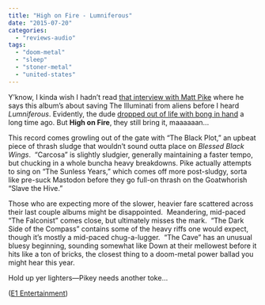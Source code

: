 ```yaml
---
title: "High on Fire - Lumniferous"
date: "2015-07-20"
categories: 
  - "reviews-audio"
tags: 
  - "doom-metal"
  - "sleep"
  - "stoner-metal"
  - "united-states"
---
```


Y’know, I kinda wish I hadn’t read [that interview with Matt Pike](http://www.theprp.com/2015/06/15/news/high-on-fires-matt-pike-im-not-a-conspiracy-theorist-im-a-conspiracy-factist/) where he says this album’s about saving The Illuminati from aliens before I heard _Lumniferous_. Evidently, the dude [dropped out of life with bong in hand](https://scontent-ord1-1.xx.fbcdn.net/hphotos-xtf1/v/t1.0-9/10646749_1445837829068167_2888793671946635024_n.jpg?oh=32fde8caffc42faed804d2804907a16b&oe=562C501D) a long time ago. But **High on Fire**, they still bring it, maaaaaan...

This record comes growling out of the gate with “The Black Plot,” an upbeat piece of thrash sludge that wouldn’t sound outta place on _Blessed Black Wings_.  “Carcosa” is slightly sludgier, generally maintaining a faster tempo, but chucking in a whole buncha heavy breakdowns. Pike actually attempts to sing on “The Sunless Years,” which comes off more post-sludgy, sorta like pre-suck Mastodon before they go full-on thrash on the Goatwhorish “Slave the Hive.”

Those who are expecting more of the slower, heavier fare scattered across their last couple albums might be disappointed.  Meandering, mid-paced “The Falconist” comes close, but ultimately misses the mark.  “The Dark Side of the Compass” contains some of the heavy riffs one would expect, though it’s mostly a mid-paced chug-a-lugger.  “The Cave” has an unusual bluesy beginning, sounding somewhat like Down at their mellowest before it hits like a ton of bricks, the closest thing to a doom-metal power ballad you might hear this year.

Hold up yer lighters—Pikey needs another toke…

([E1 Entertainment](http://us.eonemusic.com/genres/metal/artists/high-on-fire))
